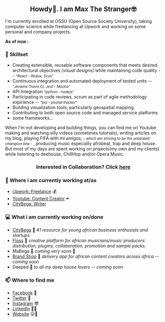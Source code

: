 <h2 align="center">Howdy👋. I am Max The Stranger🤓</h2>
<p align="center"Software engineer with an emphasis in Enterprise applications, entrepreneurship, and music production.</p>
<p>I'm currently enrolled at OSSU (Open Source Society University), taking computer science while freelancing at Upwork and working on some personal and company projects.</p>
<p><strong>As of now :</strong></p>

### 📰 Skillset

<!-- SKILL-LIST:START -->

- Creating extensible, reusable software components that meets desired architectural objectives <em>(visual designs)</em> while maintaining code quality -- <small><q><em>React - Redux, Scss</em></q></small>
- Continuous integration and automated deployment of tested units -- <small><q><em>Jenkins-Travis CI, Jest - Mocha</em></q></small>
- API Integration <small><q><em>python - nodejs</em></q></small>
- Participating in code reviews, scrum as part of agile methodology expirience -- <small><q><em>jira - pivotal tracker</em></q></small>
- Building visualization tools, particularly geospatial mapping.
- Contributing to both open source code and managed service platforms
- some frameworks...

<p>When I'm not developing and building things, you can find me on Youtube making and watching silly videos (sometimes tutorials), writing articles on my blog, playing FIFA with mi amigos, <em><small> - which am striving to be the unbeated champion btw - </small></em>, producing music especially afrobeat, trap and deep house. But most of my days are spent working on projects(my own and my clients) while listening to deehouse, ChillHop and/or Opera Music.</p>

<h3 align="center"> Interested in Collaboration? Click <a href="mailto:thestrangermax@mail.com" target="_blank">here</a> </h3>

### 💼 Where i am currently working at/as

- [Upwork: Freelance](https://upwork.com/maxthestranger) 💰
- [Youtube: Content Creator](https://www.youtube.com/channel/UCh3IffS3fHpi8GQGq61SppA) ✒
- [CityBega: Writer](https://citybega.com)

### 💻 What i am currently working on/done

- [CityBega](https://citybega.com) 🚀 _#1 resource for young african business enthusists and startups_
- [Floss](https://floss.netlify.app) 🚀 _creative platform for african musicians/music producers: distribution, plugins, collaboration, promotion and sample packs._
- MaBega 🚀 _coming very soon_ 🚀
- [Brand Shop](https://brandshop.netlify.app) 🚀 _delivery app for african content creators across africa -- coming soon_
- Deeped 🚀 _to all my deep house lovers -- coming soon_

### 📫 Where to find me

- [Facebook](https://facebook.com/maxthestranger) 🥱
- [Twitter](https://twitter.com/maxthestranger) 🐤
- [Instagram](https://instagram.com/max_the_stranger) 😎
- [LinkedIn](https://linkedin.com/in/maxthestranger) 👨💼
- [Website](https://maxthestranger.com) 😛🔗
